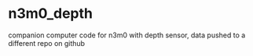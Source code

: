 # n3m0_depth
companion computer code for n3m0 with depth sensor, data pushed to a different repo on github
